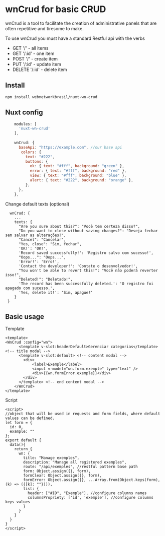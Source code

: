 # wnCrud for basic CRUD
wnCrud is a tool to facilitate the creation of administrative panels that are often repetitive and tiresome to make.

To use wnCrud you must have a standard Restful api with the verbs 
- GET '/' - all items
- GET '/:id' - one item
- POST '/' - create item
- PUT '/:id' - update item
- DELETE '/:id' - delete item

## Install

    npm install webnetworkbrasil/nuxt-wn-crud

## Nuxt config
```js
    modules: [
      'nuxt-wn-crud'
    ],
    
    wnCrud: {
      baseApi: "https://example.com", //our base api
       colors: {
         text: "#222",
         buttons: {
           ok: { text: "#fff", background: "green" },
           error: { text: "#fff", background: "red" },
           view: { text: "#fff", background: "blue" },
           alert: { text: "#222", background: "orange" },
         },
      },
    },
```

Change default texts (optional)
      
      wnCrud: {
        ...
        texts: {
          "Are you sure about this?": "Você tem certeza disso?",
          "Do you want to close without saving changes?": "Deseja fechar sem salvar as alterações?",
          "Cancel": "Cancelar",
          "Yes, close": "Sim, fechar",
          'OK!': 'OK!',
          'Record saved successfully!': 'Registro salvo com sucesso!',
          "Oops...": "Oops...",
          'Error!': 'Erro!',
          'Contact the developer!': 'Contate o desenvolvedor!',
          "You won't be able to revert this!": "Você não poderá reverter isso!",
          "Deleted!": "Deletado!",
          'The record has been successfully deleted.': 'O registro foi apagado com sucesso.',
          'Yes, delete it!': 'Sim, apague!'
        }
     }

## Basic usage

Template

    <template>
    <WnCrud :config="wn">
          <template v-slot:headerDefault>Gerenciar categorias</template> <!-- title modal -->
          <template v-slot:default> <!-- content modal -->
            <div>
                <label>Exemple</label>
                <input v-model="wn.form.exemple" type="text" />
                <div>{{wn.formError.exemple}}</div>
            </div>
          </template> <!-- end content modal -->
        </WnCrud>
    </template>

Script

    <script>
    //object that will be used in requests and form fields, where default values ​​can be defined. 
    let form = {
      id: 0,
      example: ""
    };
    export default {
      data(){
        return {
          wn: {
            title: "Manage exemples",
            description: "Manage all registered exemples",
            route: "/api/exemples", //restful pattern base path
            form: Object.assign({}, form),
            formClear: Object.assign({}, form),
            formError: Object.assign({}, ...Array.from(Object.keys(form), (k) => ({[k]: ""}))),
            list: {
              header: ["#ID", "Exemple"], //configure columns names
              columnsPropriety: ['id', 'exemple'], //configure columns keys values
            }
          }
        }
      }
    }
    </script>
